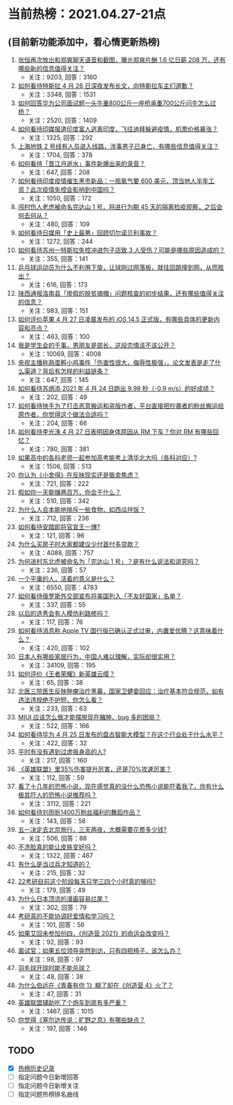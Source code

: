 # 当前热榜：2021.04.27-21点
## (目前新功能添加中，看心情更新热榜)
1. [张恒再次放出和郑爽聊天语音和截图，曝光郑爽片酬 1.6 亿日薪 208 万，还有哪些新的信息值得关注？](https://www.zhihu.com/question/456689667)
    * 关注：9203, 回答：3160
2. [如何看待特斯拉 4 月 26 日深夜发布长文，向特斯拉车主们道歉？](https://www.zhihu.com/question/456750609)
    * 关注：3348, 回答：1531
3. [如何回答华为公司面试题一头牛重800公斤一座桥承重700公斤问牛怎么过桥？](https://www.zhihu.com/question/455269838)
    * 关注：2520, 回答：1409
4. [如何看待印媒报道印度富人逃离印度，飞往迪拜躲避疫情，机票价格暴涨？](https://www.zhihu.com/question/456507428)
    * 关注：1325, 回答：292
5. [上海地铁 2 号线有人员进入线路，涉事男子已身亡，有哪些信息值得关注？](https://www.zhihu.com/question/456666009)
    * 关注：1704, 回答：378
6. [如何看待「晋江月逝水」事件新爆出来的录音？](https://www.zhihu.com/question/456698766)
    * 关注：647, 回答：208
7. [如何看待印度疫情催生黑市新品：一瓶氧气要 600 美元，顶当地人半年工资？此次疫情失控会影响到中国吗？](https://www.zhihu.com/question/456762173)
    * 关注：1050, 回答：172
8. [闯村伤人老虎被命名完达山 1 号，将进行为期 45 天的隔离检疫观察，之后会何去何从？](https://www.zhihu.com/question/456624777)
    * 关注：480, 回答：109
9. [如何看待日媒用「史上最悪」回顾切尔诺贝利事故？](https://www.zhihu.com/question/456713294)
    * 关注：1272, 回答：244
10. [如何看待苏州一特斯拉失控冲进包子店致 3 人受伤？可能是哪些原因造成的？](https://www.zhihu.com/question/456824609)
    * 关注：355, 回答：141
11. [乒乓球运动员为什么不利用下旋，让球刚过网落板，就往回跳撞到网，从而胜出？](https://www.zhihu.com/question/453888891)
    * 关注：616, 回答：173
12. [陕西通报洛南县「掺假的脱贫摘帽」问题核查的初步结果，还有哪些值得关注的信息？](https://www.zhihu.com/question/456741134)
    * 关注：983, 回答：151
13. [如何评价苹果 4 月 27 日凌晨发布的 iOS 14.5 正式版，有哪些具体的更新内容和亮点？](https://www.zhihu.com/question/456432980)
    * 关注：463, 回答：100
14. [我是学生会的干事，男朋友是部长，这段恋情该不该公开？](https://www.zhihu.com/question/305452167)
    * 关注：10069, 回答：4008
15. [央视主播称熟蛋孵小鸡事件「伤害性很大，侮辱性极强」，论文发表是走了什么渠道？背后有怎样的利益链条？](https://www.zhihu.com/question/456771764)
    * 关注：647, 回答：145
16. [如何看待苏炳添 2021 年 4 月 24 日跑出 9.98 秒（-0.9 m/s）的好成绩？](https://www.zhihu.com/question/456330592)
    * 关注：202, 回答：49
17. [如何看待快手为了打击恶意搬运和盗版作者，平台直接把抄袭者的粉丝搬运给原作者，你觉得这个做法合适吗？](https://www.zhihu.com/question/456833182)
    * 关注：204, 回答：66
18. [如何看待李光洙 4 月 27 日表明因身体原因从 RM 下车？你对 RM 有哪些回忆？](https://www.zhihu.com/question/456761112)
    * 关注：780, 回答：381
19. [如果高中的各科老师一起参加高考能考上清华北大吗（各科对应）?](https://www.zhihu.com/question/443860742)
    * 关注：1506, 回答：513
20. [你认为《小舍得》在反映现实还是贩卖焦虑？](https://www.zhihu.com/question/456153655)
    * 关注：721, 回答：222
21. [假如你一天能赚两百万，你会干什么？](https://www.zhihu.com/question/456751113)
    * 关注：510, 回答：342
22. [为什么人会本能地排斥一些食物，如西瓜拌饭？](https://www.zhihu.com/question/336056006)
    * 关注：712, 回答：236
23. [如何看待安踏即将官宣王一博?](https://www.zhihu.com/question/456777013)
    * 关注：121, 回答：96
24. [为什么买房子时大家都建议少付首付多贷款？](https://www.zhihu.com/question/311795004)
    * 关注：4088, 回答：757
25. [为何进村东北虎被命名为「完达山 1 号」？是有什么说法和讲究吗？](https://www.zhihu.com/question/456618989)
    * 关注：236, 回答：57
26. [一个平庸的人，活着的意义是什么？](https://www.zhihu.com/question/436020711)
    * 关注：6550, 回答：4783
27. [如何看待俄罗斯外交部宣布将美国列入「不友好国家」名单？](https://www.zhihu.com/question/456613035)
    * 关注：337, 回答：55
28. [以后的选秀会有人模仿利路修吗？](https://www.zhihu.com/question/455026059)
    * 关注：117, 回答：76
29. [如何看待消息称 Apple TV 国行版已确认正式过审，内置爱优腾？这意味着什么？](https://www.zhihu.com/question/456604493)
    * 关注：420, 回答：102
30. [日本人有哪些家居行为，中国人难以理解，实际却很实用？](https://www.zhihu.com/question/365091172)
    * 关注：34109, 回答：195
31. [如何评价《王者荣耀》新英雄云缨？](https://www.zhihu.com/question/456762502)
    * 关注：65, 回答：38
32. [北医三院医生反映肿瘤治疗黑幕，国家卫健委回应：治疗基本符合规范，如有违法违规绝不护短，你怎么看？](https://www.zhihu.com/question/456794621)
    * 关注：233, 回答：63
33. [MIUI 应该怎么做才能摆脱现在臃肿、bug 多的困局？](https://www.zhihu.com/question/453584579)
    * 关注：522, 回答：166
34. [如何看待华为 4 月 25 日发布的盘古智能大模型？在这个行业处于什么水平？](https://www.zhihu.com/question/456443707)
    * 关注：422, 回答：32
35. [平时有没有遇到过虚报身高的人?](https://www.zhihu.com/question/331976799)
    * 关注：217, 回答：160
36. [《英雄联盟》里35%伤害提升厉害，还是70%攻速厉害？](https://www.zhihu.com/question/456472020)
    * 关注：112, 回答：59
37. [看了十几年的恐怖小说，现在感觉真的没什么恐怖小说能吓着我了，你有什么极其吓人的恐怖小说推荐吗？](https://www.zhihu.com/question/308483390)
    * 关注：3112, 回答：221
38. [如何看待刘雨昕1400万粉丝福利的舞蹈作品？](https://www.zhihu.com/question/456685594)
    * 关注：143, 回答：58
39. [五一决定去北京旅行，三天两夜，大概需要花费多少钱?](https://www.zhihu.com/question/452999311)
    * 关注：506, 回答：88
40. [不洗脸真的能让皮肤变好吗？](https://www.zhihu.com/question/317026624)
    * 关注：1322, 回答：487
41. [有什么是当过兵才知道的？](https://www.zhihu.com/question/276955696)
    * 关注：215, 回答：32
42. [22考研目前这个阶段每天只学三四个小时真的够吗?](https://www.zhihu.com/question/456380899)
    * 关注：179, 回答：49
43. [为什么日本顶流的漫画容易烂尾？](https://www.zhihu.com/question/453824776)
    * 关注：302, 回答：79
44. [考研真的不能协调好爱情和学习吗？](https://www.zhihu.com/question/455745157)
    * 关注：101, 回答：56
45. [如果艾回未参加创四，《创造营 2021》的命运会改变吗？](https://www.zhihu.com/question/456061113)
    * 关注：92, 回答：93
46. [面试官：如果五位领导突然到访，只有四把椅子，该怎么办？](https://www.zhihu.com/question/456412666)
    * 关注：98, 回答：97
47. [羽毛球开球时能不能杀球？](https://www.zhihu.com/question/455936801)
    * 关注：48, 回答：38
48. [为什么伯远在《青春有你 1》糊了却在《创造营 4》火了？](https://www.zhihu.com/question/454685611)
    * 关注：47, 回答：31
49. [英雄联盟辅助吃了个炮车到底有多严重？](https://www.zhihu.com/question/341459636)
    * 关注：1467, 回答：1015
50. [你觉得《塞尔达传说：旷野之息》有哪些缺点？](https://www.zhihu.com/question/442267662)
    * 关注：197, 回答：146
## TODO
* [x] [热榜历史记录](hot_history/AllHot.md)
* [ ] 指定问题今日新增回答
* [ ] 指定问题今日新增关注
* [ ] 指定问题热榜排名曲线
